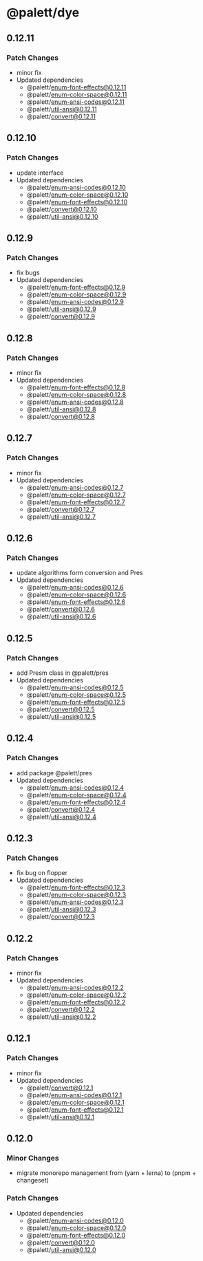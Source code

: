 # @palett/dye

## 0.12.11

### Patch Changes

- minor fix
- Updated dependencies
  - @palett/enum-font-effects@0.12.11
  - @palett/enum-color-space@0.12.11
  - @palett/enum-ansi-codes@0.12.11
  - @palett/util-ansi@0.12.11
  - @palett/convert@0.12.11

## 0.12.10

### Patch Changes

- update interface
- Updated dependencies
  - @palett/enum-ansi-codes@0.12.10
  - @palett/enum-color-space@0.12.10
  - @palett/enum-font-effects@0.12.10
  - @palett/convert@0.12.10
  - @palett/util-ansi@0.12.10

## 0.12.9

### Patch Changes

- fix bugs
- Updated dependencies
  - @palett/enum-font-effects@0.12.9
  - @palett/enum-color-space@0.12.9
  - @palett/enum-ansi-codes@0.12.9
  - @palett/util-ansi@0.12.9
  - @palett/convert@0.12.9

## 0.12.8

### Patch Changes

- minor fix
- Updated dependencies
  - @palett/enum-font-effects@0.12.8
  - @palett/enum-color-space@0.12.8
  - @palett/enum-ansi-codes@0.12.8
  - @palett/util-ansi@0.12.8
  - @palett/convert@0.12.8

## 0.12.7

### Patch Changes

- minor fix
- Updated dependencies
  - @palett/enum-ansi-codes@0.12.7
  - @palett/enum-color-space@0.12.7
  - @palett/enum-font-effects@0.12.7
  - @palett/convert@0.12.7
  - @palett/util-ansi@0.12.7

## 0.12.6

### Patch Changes

- update algorithms form conversion and Pres
- Updated dependencies
  - @palett/enum-ansi-codes@0.12.6
  - @palett/enum-color-space@0.12.6
  - @palett/enum-font-effects@0.12.6
  - @palett/convert@0.12.6
  - @palett/util-ansi@0.12.6

## 0.12.5

### Patch Changes

- add Presm class in @palett/pres
- Updated dependencies
  - @palett/enum-ansi-codes@0.12.5
  - @palett/enum-color-space@0.12.5
  - @palett/enum-font-effects@0.12.5
  - @palett/convert@0.12.5
  - @palett/util-ansi@0.12.5

## 0.12.4

### Patch Changes

- add package @palett/pres
- Updated dependencies
  - @palett/enum-ansi-codes@0.12.4
  - @palett/enum-color-space@0.12.4
  - @palett/enum-font-effects@0.12.4
  - @palett/convert@0.12.4
  - @palett/util-ansi@0.12.4

## 0.12.3

### Patch Changes

- fix bug on flopper
- Updated dependencies
  - @palett/enum-font-effects@0.12.3
  - @palett/enum-color-space@0.12.3
  - @palett/enum-ansi-codes@0.12.3
  - @palett/util-ansi@0.12.3
  - @palett/convert@0.12.3

## 0.12.2

### Patch Changes

- minor fix
- Updated dependencies
  - @palett/enum-ansi-codes@0.12.2
  - @palett/enum-color-space@0.12.2
  - @palett/enum-font-effects@0.12.2
  - @palett/convert@0.12.2
  - @palett/util-ansi@0.12.2

## 0.12.1

### Patch Changes

- minor fix
- Updated dependencies
  - @palett/convert@0.12.1
  - @palett/enum-ansi-codes@0.12.1
  - @palett/enum-color-space@0.12.1
  - @palett/enum-font-effects@0.12.1
  - @palett/util-ansi@0.12.1

## 0.12.0

### Minor Changes

- migrate monorepo management from (yarn + lerna) to (pnpm + changeset)

### Patch Changes

- Updated dependencies
  - @palett/enum-ansi-codes@0.12.0
  - @palett/enum-color-space@0.12.0
  - @palett/enum-font-effects@0.12.0
  - @palett/convert@0.12.0
  - @palett/util-ansi@0.12.0
